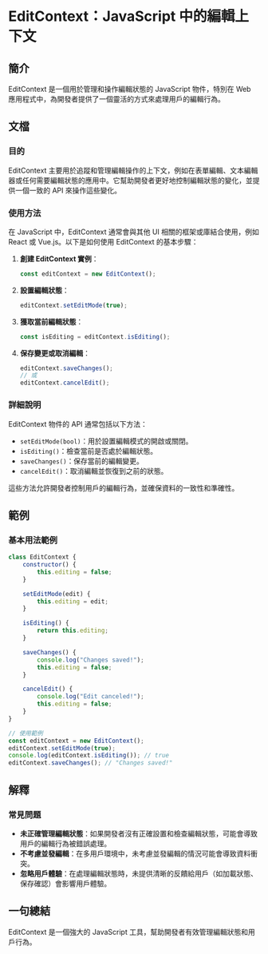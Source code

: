 <!--
Meta Description: # EditContext：JavaScript 中的編輯上下文 ## 簡介 EditContext 是一個用於管理和操作編輯狀態的 JavaScript 物件，特別在 Web 應用程式中，為開發者提供了一個靈活的方式來處理用戶的編輯行為。 ## 文檔 ### 目的 EditContext 主要用於...
Meta Keywords: editcontext, javascript, isediting, editing, seteditmode
-->

# EditContext：JavaScript 中的編輯上下文

## 簡介
EditContext 是一個用於管理和操作編輯狀態的 JavaScript 物件，特別在 Web 應用程式中，為開發者提供了一個靈活的方式來處理用戶的編輯行為。

## 文檔
### 目的
EditContext 主要用於追蹤和管理編輯操作的上下文，例如在表單編輯、文本編輯器或任何需要編輯狀態的應用中。它幫助開發者更好地控制編輯狀態的變化，並提供一個一致的 API 來操作這些變化。

### 使用方法
在 JavaScript 中，EditContext 通常會與其他 UI 相關的框架或庫結合使用，例如 React 或 Vue.js。以下是如何使用 EditContext 的基本步驟：

1. **創建 EditContext 實例**：
   ```javascript
   const editContext = new EditContext();
   ```

2. **設置編輯狀態**：
   ```javascript
   editContext.setEditMode(true);
   ```

3. **獲取當前編輯狀態**：
   ```javascript
   const isEditing = editContext.isEditing();
   ```

4. **保存變更或取消編輯**：
   ```javascript
   editContext.saveChanges();
   // 或
   editContext.cancelEdit();
   ```

### 詳細說明
EditContext 物件的 API 通常包括以下方法：
- `setEditMode(bool)`：用於設置編輯模式的開啟或關閉。
- `isEditing()`：檢查當前是否處於編輯狀態。
- `saveChanges()`：保存當前的編輯變更。
- `cancelEdit()`：取消編輯並恢復到之前的狀態。

這些方法允許開發者控制用戶的編輯行為，並確保資料的一致性和準確性。

## 範例
### 基本用法範例
```javascript
class EditContext {
    constructor() {
        this.editing = false;
    }

    setEditMode(edit) {
        this.editing = edit;
    }

    isEditing() {
        return this.editing;
    }

    saveChanges() {
        console.log("Changes saved!");
        this.editing = false;
    }

    cancelEdit() {
        console.log("Edit canceled!");
        this.editing = false;
    }
}

// 使用範例
const editContext = new EditContext();
editContext.setEditMode(true);
console.log(editContext.isEditing()); // true
editContext.saveChanges(); // "Changes saved!"
```

## 解釋
### 常見問題
- **未正確管理編輯狀態**：如果開發者沒有正確設置和檢查編輯狀態，可能會導致用戶的編輯行為被錯誤處理。
- **不考慮並發編輯**：在多用戶環境中，未考慮並發編輯的情況可能會導致資料衝突。
- **忽略用戶體驗**：在處理編輯狀態時，未提供清晰的反饋給用戶（如加載狀態、保存確認）會影響用戶體驗。

## 一句總結
EditContext 是一個強大的 JavaScript 工具，幫助開發者有效管理編輯狀態和用戶行為。